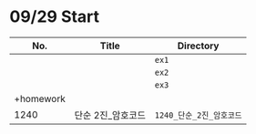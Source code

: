 # 09/29 Start



| No.       | Title             | Directory                |
| --------- | ----------------- | ------------------------ |
|           |                   | `ex1`                    |
|           |                   | `ex2`                    |
|           |                   | `ex3`                    |
| +homework |                   |                          |
| 1240      | 단순 2진_암호코드 | `1240_단순_2진_암호코드` |


